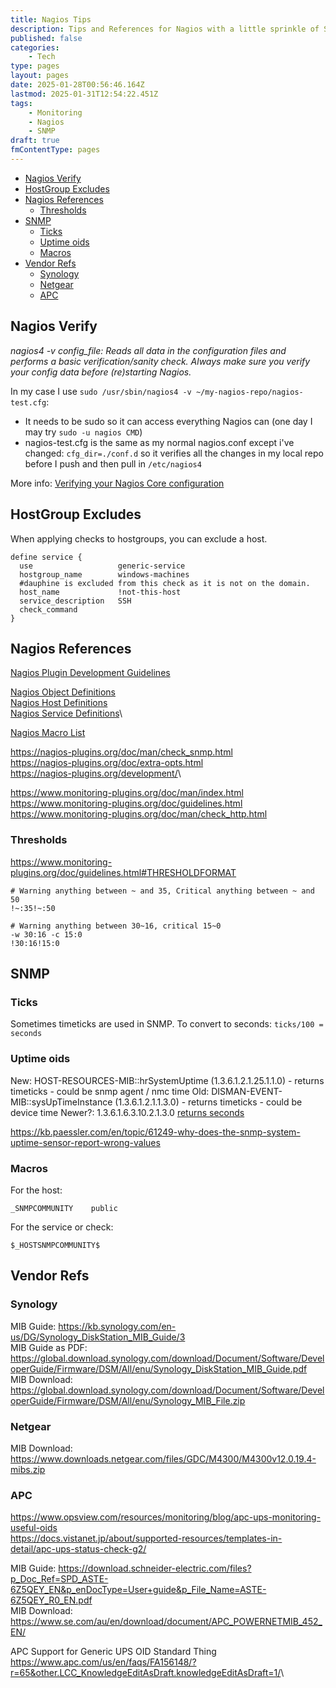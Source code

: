 ```yaml
---
title: Nagios Tips
description: Tips and References for Nagios with a little sprinkle of SNMP and OIDs
published: false
categories:
    - Tech
type: pages
layout: pages
date: 2025-01-28T00:56:46.164Z
lastmod: 2025-01-31T12:54:22.451Z
tags:
    - Monitoring
    - Nagios
    - SNMP
draft: true
fmContentType: pages
---
```


<!--- cSpell:disable --->
* [Nagios Verify](#nagios-verify)
* [HostGroup Excludes](#hostgroup-excludes)
* [Nagios References](#nagios-references)
  * [Thresholds](#thresholds)
* [SNMP](#snmp)
  * [Ticks](#ticks)
  * [Uptime oids](#uptime-oids)
  * [Macros](#macros)
* [Vendor Refs](#vendor-refs)
  * [Synology](#synology)
  * [Netgear](#netgear)
  * [APC](#apc)
<!--- cSpell:enable --->

## Nagios Verify

*nagios4 -v config_file: Reads all data in the configuration files and performs a basic verification/sanity check.  Always make sure you verify your config data before (re)starting Nagios.*

In my case I use `sudo /usr/sbin/nagios4 -v ~/my-nagios-repo/nagios-test.cfg`:

* It needs to be sudo so it can access everything Nagios can (one day I may try `sudo -u nagios CMD`)
* nagios-test.cfg is the same as my normal nagios.conf except i've changed: `cfg_dir=./conf.d` so it verifies all the changes in my local repo before I push and then pull in `/etc/nagios4`

More info: [Verifying your Nagios Core configuration](https://assets.nagios.com/downloads/nagioscore/docs/nagioscore/4/en/verifyconfig.html)

## HostGroup Excludes

When applying checks to hostgroups, you can exclude a host.

```nagios
define service {
  use                   generic-service
  hostgroup_name        windows-machines
  #dauphine is excluded from this check as it is not on the domain.
  host_name             !not-this-host
  service_description   SSH
  check_command
}
```

## Nagios References

[Nagios Plugin Development Guidelines](https://nagios-plugins.org/doc/guidelines.html)

[Nagios Object Definitions](https://assets.nagios.com/downloads/nagioscore/docs/nagioscore/4/en/objectdefinitions.html)\
[Nagios Host Definitions](https://assets.nagios.com/downloads/nagioscore/docs/nagioscore/4/en/objectdefinitions.html#host)\
[Nagios Service Definitions](https://assets.nagios.com/downloads/nagioscore/docs/nagioscore/4/en/objectdefinitions.html#service)\

[Nagios Macro List](https://assets.nagios.com/downloads/nagioscore/docs/nagioscore/4/en/macrolist.html)

<https://nagios-plugins.org/doc/man/check_snmp.html>\
<https://nagios-plugins.org/doc/extra-opts.html>\
<https://nagios-plugins.org/development/>\

<https://www.monitoring-plugins.org/doc/man/index.html>\
<https://www.monitoring-plugins.org/doc/guidelines.html>\
<https://www.monitoring-plugins.org/doc/man/check_http.html>

### Thresholds

<https://www.monitoring-plugins.org/doc/guidelines.html#THRESHOLDFORMAT>

```nagios
# Warning anything between ~ and 35, Critical anything between ~ and 50
!~:35!~:50

# Warning anything between 30~16, critical 15~0
-w 30:16 -c 15:0
!30:16!15:0
```

## SNMP

### Ticks

Sometimes timeticks are used in SNMP. To convert to seconds:
`ticks/100 = seconds`

### Uptime oids

New: HOST-RESOURCES-MIB::hrSystemUptime (1.3.6.1.2.1.25.1.1.0) - returns timeticks - could be snmp agent / nmc time
Old: DISMAN-EVENT-MIB::sysUpTimeInstance (1.3.6.1.2.1.1.3.0) - returns timeticks - could be device time
Newer?: 1.3.6.1.6.3.10.2.1.3.0 [returns seconds](https://mibs.observium.org/mib/SNMP-FRAMEWORK-MIB/#snmpEngineTime)

<https://kb.paessler.com/en/topic/61249-why-does-the-snmp-system-uptime-sensor-report-wrong-values>

### Macros

For the host:

```nagios
_SNMPCOMMUNITY    public
```

For the service or check:

```nagios
$_HOSTSNMPCOMMUNITY$
```

## Vendor Refs

### Synology

MIB Guide: <https://kb.synology.com/en-us/DG/Synology_DiskStation_MIB_Guide/3>\
MIB Guide as PDF: <https://global.download.synology.com/download/Document/Software/DeveloperGuide/Firmware/DSM/All/enu/Synology_DiskStation_MIB_Guide.pdf>\
MIB Download: <https://global.download.synology.com/download/Document/Software/DeveloperGuide/Firmware/DSM/All/enu/Synology_MIB_File.zip>

### Netgear

MIB Download: <https://www.downloads.netgear.com/files/GDC/M4300/M4300v12.0.19.4-mibs.zip>

### APC

<https://www.opsview.com/resources/monitoring/blog/apc-ups-monitoring-useful-oids>\
<https://docs.vistanet.jp/about/supported-resources/templates-in-detail/apc-ups-status-check-g2/>

MIB Guide: <https://download.schneider-electric.com/files?p_Doc_Ref=SPD_ASTE-6Z5QEY_EN&p_enDocType=User+guide&p_File_Name=ASTE-6Z5QEY_R0_EN.pdf>\
MIB Download: <https://www.se.com/au/en/download/document/APC_POWERNETMIB_452_EN/>

APC Support for Generic UPS OID Standard Thing <https://www.apc.com/us/en/faqs/FA156148/?r=65&other.LCC_KnowledgeEditAsDraft.knowledgeEditAsDraft=1/>\
